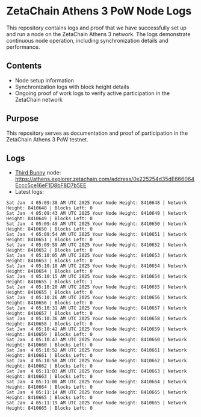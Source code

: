 # ZetaChain Athens 3 PoW Node Logs
This repository contains logs and proof that we have successfully set up and run a node on the ZetaChain Athens 3 network. The logs demonstrate continuous node operation, including synchronization details and performance.

## Contents
- Node setup information
- Synchronization logs with block height details
- Ongoing proof of work logs to verify active participation in the ZetaChain network

## Purpose
This repository serves as documentation and proof of participation in the ZetaChain Athens 3 PoW testnet.

## Logs

- [Third Bunny](https://thirdbunny.xyz/) node: https://athens.explorer.zetachain.com/address/0x225254d35dE666064Eccc5ce16eF1D8bF8D7b5EE
- Latest logs:
```
Sat Jan  4 05:09:38 AM UTC 2025 Your Node Height: 8410648 | Network Height: 8410648 | Blocks Left: 0
Sat Jan  4 05:09:43 AM UTC 2025 Your Node Height: 8410649 | Network Height: 8410649 | Blocks Left: 0
Sat Jan  4 05:09:49 AM UTC 2025 Your Node Height: 8410650 | Network Height: 8410650 | Blocks Left: 0
Sat Jan  4 05:09:54 AM UTC 2025 Your Node Height: 8410651 | Network Height: 8410651 | Blocks Left: 0
Sat Jan  4 05:09:59 AM UTC 2025 Your Node Height: 8410652 | Network Height: 8410652 | Blocks Left: 0
Sat Jan  4 05:10:05 AM UTC 2025 Your Node Height: 8410653 | Network Height: 8410653 | Blocks Left: 0
Sat Jan  4 05:10:10 AM UTC 2025 Your Node Height: 8410654 | Network Height: 8410654 | Blocks Left: 0
Sat Jan  4 05:10:15 AM UTC 2025 Your Node Height: 8410654 | Network Height: 8410655 | Blocks Left: 1
Sat Jan  4 05:10:20 AM UTC 2025 Your Node Height: 8410655 | Network Height: 8410655 | Blocks Left: 0
Sat Jan  4 05:10:26 AM UTC 2025 Your Node Height: 8410656 | Network Height: 8410656 | Blocks Left: 0
Sat Jan  4 05:10:31 AM UTC 2025 Your Node Height: 8410657 | Network Height: 8410657 | Blocks Left: 0
Sat Jan  4 05:10:36 AM UTC 2025 Your Node Height: 8410658 | Network Height: 8410658 | Blocks Left: 0
Sat Jan  4 05:10:42 AM UTC 2025 Your Node Height: 8410659 | Network Height: 8410659 | Blocks Left: 0
Sat Jan  4 05:10:47 AM UTC 2025 Your Node Height: 8410660 | Network Height: 8410660 | Blocks Left: 0
Sat Jan  4 05:10:52 AM UTC 2025 Your Node Height: 8410661 | Network Height: 8410661 | Blocks Left: 0
Sat Jan  4 05:10:58 AM UTC 2025 Your Node Height: 8410662 | Network Height: 8410662 | Blocks Left: 0
Sat Jan  4 05:11:03 AM UTC 2025 Your Node Height: 8410663 | Network Height: 8410663 | Blocks Left: 0
Sat Jan  4 05:11:08 AM UTC 2025 Your Node Height: 8410664 | Network Height: 8410664 | Blocks Left: 0
Sat Jan  4 05:11:14 AM UTC 2025 Your Node Height: 8410665 | Network Height: 8410665 | Blocks Left: 0
Sat Jan  4 05:11:19 AM UTC 2025 Your Node Height: 8410665 | Network Height: 8410665 | Blocks Left: 0
```
